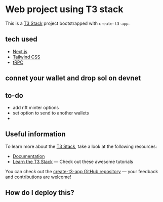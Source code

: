 # Web project using T3 stack

This is a [T3 Stack](https://create.t3.gg/) project bootstrapped with `create-t3-app`.

## tech used


- [Next.js](https://nextjs.org)
- [Tailwind CSS](https://tailwindcss.com)
- [tRPC](https://trpc.io)

## connet your wallet and drop sol on devnet

## to-do 
- add nft minter options
- set option to send to another wallets 
- 

## Useful information

To learn more about the [T3 Stack](https://create.t3.gg/), take a look at the following resources:

- [Documentation](https://create.t3.gg/)
- [Learn the T3 Stack](https://create.t3.gg/en/faq#what-learning-resources-are-currently-available) — Check out these awesome tutorials

You can check out the [create-t3-app GitHub repository](https://github.com/t3-oss/create-t3-app) — your feedback and contributions are welcome!

## How do I deploy this?